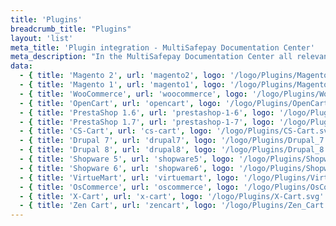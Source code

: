 ```yaml
---
title: 'Plugins'
breadcrumb_title: "Plugins"
layout: 'list'
meta_title: 'Plugin integration - MultiSafepay Documentation Center'
meta_description: "In the MultiSafepay Documentation Center all relevant information regarding our Plugins and API. As well as Support pages for Payment Method, Tools and General Questions. You can also find the contact details of our Support Team and Integration Team."
data:
  - { title: 'Magento 2', url: 'magento2', logo: '/logo/Plugins/Magento_2.svg' }
  - { title: 'Magento 1', url: 'magento1', logo: '/logo/Plugins/Magento.svg' }
  - { title: 'WooCommerce', url: 'woocommerce', logo: '/logo/Plugins/WooCommerce.svg' }
  - { title: 'OpenCart', url: 'opencart', logo: '/logo/Plugins/OpenCart.svg' }
  - { title: 'PrestaShop 1.6', url: 'prestashop-1-6', logo: '/logo/Plugins/PrestaShop.svg' }
  - { title: 'PrestaShop 1.7', url: 'prestashop-1-7', logo: '/logo/Plugins/PrestaShop.svg' }
  - { title: 'CS-Cart', url: 'cs-cart', logo: '/logo/Plugins/CS-Cart.svg' }
  - { title: 'Drupal 7', url: 'drupal7', logo: '/logo/Plugins/Drupal_7.svg' }
  - { title: 'Drupal 8', url: 'drupal8', logo: '/logo/Plugins/Drupal_8.svg' }
  - { title: 'Shopware 5', url: 'shopware5', logo: '/logo/Plugins/Shopware_5.svg' }
  - { title: 'Shopware 6', url: 'shopware6', logo: '/logo/Plugins/Shopware_6.svg' }
  - { title: 'VirtueMart', url: 'virtuemart', logo: '/logo/Plugins/VirtueMart.svg' }
  - { title: 'OsCommerce', url: 'oscommerce', logo: '/logo/Plugins/OsCommerce.svg' }
  - { title: 'X-Cart', url: 'x-cart', logo: '/logo/Plugins/X-Cart.svg' }
  - { title: 'Zen Cart', url: 'zencart', logo: '/logo/Plugins/Zen_Cart.svg' }
---
```

